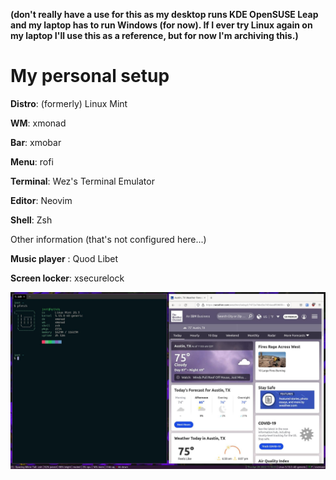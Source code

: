 **(don't really have a use for this as my desktop runs KDE OpenSUSE Leap and my laptop has to run Windows (for now). If I ever try Linux again on my laptop I'll use this as a reference, but for now I'm archiving this.)**

# My personal setup 

**Distro**: (formerly) Linux Mint

**WM**: xmonad

**Bar**: xmobar

**Menu**: rofi

**Terminal**: Wez's Terminal Emulator

**Editor**: Neovim 

**Shell**: Zsh

Other information (that's not configured here...)

**Music player** : Quod Libet

**Screen locker**: xsecurelock

![Screenshot](screenshot.jpg?raw=true)
